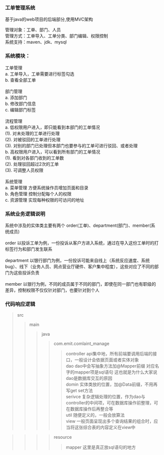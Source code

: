 ### 工单管理系统<br>
基于java的web项目的后端部分,使用MVC架构<br>

管理对象：工单、部门、人员<br>
管理方式：工单导入、工单分类、部门编辑、权限控制<br>
系统支持：maven、jdk、mysql<br>

### 系统模块：
工单管理<br>
   a. 工单导入，工单需要进行标签勾选<br>
   b. 查看全部工单<br>
   <br>
部门管理<br>
   a. 添加部门<br>
  b. 修改部门信息<br>
  c. 编辑部门标签<br>
<br>
流程管理<br>
   a. 低权限用户进入，即只能看到本部门的工单情况<br>
      (1). 对未处理的工单进行处理<br>
    (2). 对被驳回的工单进行处理<br>
    (3). 对别的部门已处理但本部门也要参与的工单可进行驳回、或者处理<br>
  b. 高权限用户进入，可以看到所有部门的工单情况<br>
    (1). 看到对各部门收到的工单数<br>
    (2). 处理驳回超过2次的工单<br>
    (3). 可调整人员权限<br>
<br>
系统管理<br>
   a. 菜单管理 方便系统操作员增加页面和目录<br>
   b. 角色管理 控制分配每个人的权限<br>
   c. 资源管理 实现每种权限的可访问的地址<br>

### 系统业务逻辑说明
系统中涉及的实体类主要有两个 order(工单)、department(部门)、member(系统成员)<br>
<br>
order 以投诉工单为例，一份投诉从客户方进入系统，通过在导入这份工单时的打标签行为和部门发生联系<br>
<br>
department 以银行部门为例，一份投诉可能来自线上（系统反应速度、系统bug）、线下（业务人员、网点营业厅硬件、客户集中程度），这些对应了不同的部门为这些投诉负责<br>
<br>
member 以银行为例，不同的成员属于不同的部门，即使在同一部门也有职级的差异，控制权限不仅仅针对部门，也要针对到个人<br>

### 代码响应逻辑
>src
>>main
>>>java
>>>>com.emit.comlaint_manage
>>>>>controller api集中地，所有前端要调用后端的接口，一般设计会依据页面或者实体对象<br>
>>>>>dao dao中会写抽象方法加@Mapper前缀 对应名字的mapper项是sql语句 这也就是为什么大家说dao是数据库交互的原因<br>
>>>>>domin 实体类放的位置，加@Data前缀，不用再写get set方法<br>
>>>>>serivce 复杂逻辑处理的位置，作为dao与controller的中间项，可在数据库操作前整理，可在数据库操作后再整合等<br>
>>>>>util 随便定义的，一般会放算法<br>
>>>>>view 一般页面呈现出多个查询结果的组合时，应当将这张综合表的内容定义在view中<br>

>>>>resource
>>>>>mapper 这里是真正放sql语句的地方<br>
